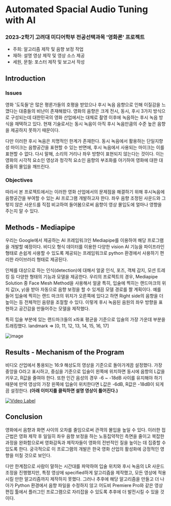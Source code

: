 # Automated Spacial Audio Tuning with AI
### 2023-2학기 고려대 미디어학부 전공선택과목 '영화론' 프로젝트
- 주희: 알고리즘 제작 및 음향 보정 작업
- 재하: 설명 영상 제작 및 영상 소스 제공
- 세원, 문철: 포스터 제작 및 보고서 작성

## Introduction
### Issues
영화 '도둑들'은 많은 평론가들의 호평을 받았으나 후시 녹음 음향으로 인해 이질감을 느꼈다는 대중들의 비난이 존재해왔다. 영화의 음향은 크게 전시, 동시, 후시 3가지 방식으로 구성되는데 대한민국의 영화 산업에서는 대체로 촬영 이후에 녹음하는 후시 녹음 방식을 채택하고 있다. 현재 기술로서는 동시 녹음이 아직 후시 녹음만큼의 수준 높은 음향을 제공하지 못하기 때문이다. 

다만 이러한 후시 녹음은 치명적인 한계가 존재한다. 동시 녹음에서 활용하는 단일지향성 마이크는 음향공간을 표현할 수 있는 반면에, 후시 녹음에서 사용되는 마이크는 이를 표현할 수 없다. 다시 말해, 소리의 거리나 좌우 방향이 표현되지 않는다는 것이다. 이는 영화의 시각적 요소인 영상과 청각적 요소인 음향의 부조화를 야기하여 영화에 대한 대중들의 몰입을 깨뜨린다. 

### Objectives
따라서 본 프로젝트에서는 이러한 영화 산업에서의 문제점을 해결하기 위해 후시녹음에 음향공간을 부여할 수 있는 AI 프로그램 개발하고자 한다. 좌우 음향 조정된 사운드와 그렇지 않은 사운드를 직접 비교하여 들어봄으로써 음향이 영상 몰입도에 얼마나 영향을 주는지 알 수 있다. 

## Methods - Mediapipe
우리는 Google에서 제공하는 AI 프레임워크인 Mediapipe를 이용하여 해당 프로그램을 개발할 예정이다. 비디오 형식 데이터를 이용한 다양한 vision AI 기능을 파이프라인 형태로 손쉽게 사용할 수 있도록 제공되는 프레임워크로 python 환경에서 사용하기 편리한 라이브러리 형태로 제공된다. 

인체를 대상으로 하는 인식(detection)에 대해서 얼굴 인식, 포즈, 객체 감지, 모션 트레킹 등 다양한 형태의 기능과 모델을 제공한다. 우리의 프로젝트의 경우, Mediapipe Solution 중 Face Mesh Method을 사용해서 얼굴 특히, 입술에 찍히는 랜드마크의 위치 값(x, y)을 받아 자동으로 음향 보정을 할 수 있게끔 모델 경로를 짤 계획이다. 예를 들어 입술에 찍히는 랜드 마크의 위치가 오른쪽에 있다고 하면 Right side의 음향을 더 높이는 등 전체적인 음량을 조절할 수 있다. 이렇게 후시 녹음된 음원의 좌우 방향을 표현하고 공간감을 만들어주는 모델을 제작했다.

특히 입술 부분에 있는 랜드마크들의 x좌표 평균을 기준으로 입술의 가장 가운데 부분을 트래킹했다. landmark => [0, 11, 12, 13, 14, 15, 16, 17]

![image](https://github.com/juheechoi01/automated_spacial_audio_tuning/assets/109716683/c95707fb-595b-45e7-ae43-80ce104d53f1)

## Results - Mechanism of the Program
비디오 산업에서 통용되는 16:9 해상도의 영상을 기준으로 돌아가게끔 설정했다. 가장 중앙을 O라고 표시하고, 중심을 기준으로 입술이 왼쪽에 위치하면 동시에 음향의 L값을 키우고, R값을 줄여야 한다. 또한 인간 음성의 경우 -6 ~ -18dB 사이를 유지해야 하기 때문에 만약 영상의 가장 왼쪽에 입술이 위치한다면 L값은 -6dB, R값은 -18dB이 되게끔 설정한다. **(아래 이미지를 클릭하면 설명 영상이 틀어진다.)**

[![Video Label](http://img.youtube.com/vi/eTaSXu5qTQM/0.jpg)](https://www.youtube.com/watch?v=eTaSXu5qTQM)

## Conclusion
영화에서 음향과 화면 사이의 오차를 줄임으로써 관객의 몰입을 높일 수 있다. 이러한 접근법은 영화 제작 후 일일히 좌우 음향 보정을 하는 노동집약적인 측면을 줄이고 복잡한 과정을 완화함으로써 영화감독과 제작자들이 영화의 전반적인 질을 높이는 데 집중할 수 있도록 한다. 궁극적으로 이 프로그램의 개발은 한국 영화 산업의 활성화에 긍정적인 영향을 미칠 것으로 보인다. 

다만 한계점으로 사람이 말하는 시간대를 파악하여 입술 위치와 후시 녹음의 LR 사운드 조정을 진행했지만, 특정 영상에 specified하게 알고리즘을 제작했고, 모든 영상에 적용시킬 만한 알고리즘까지 제작하지 못했다. 그러나 추후에 해당 알고리즘을 만들고 더 나아가 Python 환경에서 음향 파일을 수정하지 않고 어도비 Premiere Pro와 같은 영상 편집 툴에서 플러그인 프로그램으로 자리잡을 수 있도록 추후에 더 발전시킬 수 있을 것이다. 
